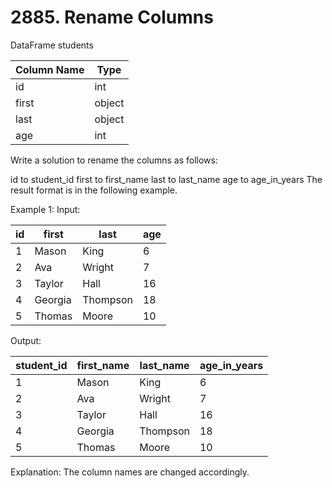# 2885. Rename Columns

DataFrame students

| Column Name | Type   |
|-------------|--------|
| id          | int    |
| first       | object |
| last        | object |
| age         | int    |

Write a solution to rename the columns as follows:

id to student_id
first to first_name
last to last_name
age to age_in_years
The result format is in the following example.

 

Example 1:
Input:

| id | first   | last     | age |
|----|---------|----------|-----|
| 1  | Mason   | King     | 6   |
| 2  | Ava     | Wright   | 7   |
| 3  | Taylor  | Hall     | 16  |
| 4  | Georgia | Thompson | 18  |
| 5  | Thomas  | Moore    | 10  |

Output:

| student_id | first_name | last_name | age_in_years |
|------------|------------|-----------|--------------|
| 1          | Mason      | King      | 6            |
| 2          | Ava        | Wright    | 7            |
| 3          | Taylor     | Hall      | 16           |
| 4          | Georgia    | Thompson  | 18           |
| 5          | Thomas     | Moore     | 10           |

Explanation: 
The column names are changed accordingly.
